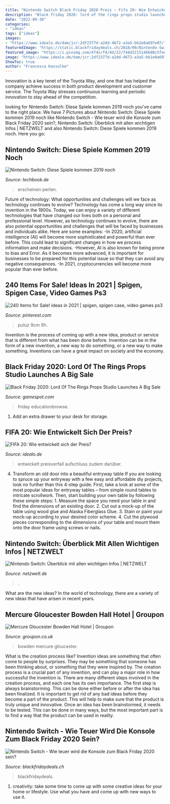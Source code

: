 ```yaml
---
title: "Nintendo Switch Black Friday 2020 Preis ~ Fifa 20: Wie Entwickelt Sich Der Preis?"
description: "Black friday 2020: lord of the rings props studio launches a big sale"
date: "2022-09-30"
categories:
- "ideas"
tags: ["ideas"]
images:
- "https://www.idealo.de/dam/jcr:2df2377d-a2dd-4672-a3a5-bb1e0a697e07/fifa19-20-preise_idealo.png"
featuredImage: "https://static.blackfridaydeals.ch/2018/09/Nintendo-Switch-1-1024x512.jpg"
featured_image: "https://i.pinimg.com/474x/f4/4d/22/f44d2215146b88c5feea3cab44e97d8d.jpg"
image: "https://www.idealo.de/dam/jcr:2df2377d-a2dd-4672-a3a5-bb1e0a697e07/fifa19-20-preise_idealo.png"
ShowToc: true
author: "Francesca Kassulke"
---
```



Innovation is a key tenet of the Toyota Way, and one that has helped the company achieve success in both product development and customer service. The Toyota Way stresses continuous learning and periodic innovation to stay ahead of the competition.

	

		
looking for Nintendo Switch: Diese Spiele kommen 2019 noch you've came to the right place. We have 7 Pictures about Nintendo Switch: Diese Spiele kommen 2019 noch like Nintendo Switch - Wie teuer wird die Konsole zum Black Friday 2020 sein?, Nintendo Switch: Überblick mit allen wichtigen Infos | NETZWELT and also Nintendo Switch: Diese Spiele kommen 2019 noch. Here you go:
		
    
## Nintendo Switch: Diese Spiele Kommen 2019 Noch

<img loading=lazy src="https://www.techbook.de/data/uploads/2019/07/gettyimages-1155334598_1564570943-768x511.jpg" onerror="this.onerror=null;this.src='https://tse4.mm.bing.net/th?id=OIP.Zqya0hPNS3QRsxQKiZNsAwHaE7&amp;pid=15.1';" alt="Nintendo Switch: Diese Spiele kommen 2019 noch">

_Source: techbook.de_

>erscheinen perlen. 

	

Future of technology: What opportunities and challenges will we face as technology continues to evolve?
Technology has come a long way since its invention in the 1800s. Today, we can enjoy a variety of different technologies that have changed our lives both on a personal and professional level. However, as technology continues to evolve, there are also potential opportunities and challenges that will be faced by businesses and individuals alike. Here are some examples: 
-In 2020, artificial intelligence (AI) will become more sophisticated and powerful than ever before. This could lead to significant changes in how we process information and make decisions. 
-However, AI is also known for being prone to bias and Error. As it becomes more advanced, it is important for businesses to be prepared for this potential issue so that they can avoid any negative consequences. 
-In 2021, cryptocurrencies will become more popular than ever before.

    
## 240 Items For Sale! Ideas In 2021 | Spigen, Spigen Case, Video Games Ps3

<img loading=lazy src="https://i.pinimg.com/474x/f4/4d/22/f44d2215146b88c5feea3cab44e97d8d.jpg" onerror="this.onerror=null;this.src='https://tse1.mm.bing.net/th?id=OIP.N90Y6uR3yQodsMjwsPNe7AAAAA&amp;pid=15.1';" alt="240 Items for Sale! ideas in 2021 | spigen, spigen case, video games ps3">

_Source: pinterest.com_

>puluz 9cm 9h. 

	

Invention is the process of coming up with a new idea, product or service that is different from what has been done before. Invention can be in the form of a new invention, a new way to do something, or a new way to make something. Inventions can have a great impact on society and the economy.

    
## Black Friday 2020: Lord Of The Rings Props Studio Launches A Big Sale

<img loading=lazy src="https://www.gamespot.com/a/uploads/screen_kubrick/1179/11799911/3765109-screenshot2020-11-25at9.40.31am.png" onerror="this.onerror=null;this.src='https://tse3.mm.bing.net/th?id=OIP.69PqW-6MHigb1kMh4bDYbwHaD0&amp;pid=15.1';" alt="Black Friday 2020: Lord Of The Rings Props Studio Launches A Big Sale">

_Source: gamespot.com_

>friday educationbrowse. 

	

1. Add an extra drawer to your desk for storage.

    
## FIFA 20: Wie Entwickelt Sich Der Preis?

<img loading=lazy src="https://www.idealo.de/dam/jcr:2df2377d-a2dd-4672-a3a5-bb1e0a697e07/fifa19-20-preise_idealo.png" onerror="this.onerror=null;this.src='https://tse1.mm.bing.net/th?id=OIP.plAmWfTmyxPEw1AMdmTnEQHaHa&amp;pid=15.1';" alt="FIFA 20: Wie entwickelt sich der Preis?">

_Source: idealo.de_

>entwickelt preisverfall aufschluss zudem darüber. 

	

4. Transform an old door into a beautiful entryway table
If you are looking to spruce up your entryway with a few easy and affordable diy projects, look no further than this 4-step guide. First, take a look at some of the most popular ideas for entryway tables – from simple round tables to intricate scrollwork. Then, start building your own table by following these simple steps: 1. Measure the space you need your table in and find the dimensions of an existing door. 2. Cut out a mock-up of the table using wood glue and Alaska Fiberglass Glue. 3. Stain or paint your mock-up according to your desired color scheme. 4. Cut the plywood pieces corresponding to the dimensions of your table and mount them onto the door frame using screws or nails.

    
## Nintendo Switch: Überblick Mit Allen Wichtigen Infos | NETZWELT

<img loading=lazy src="https://img.netzwelt.de/dw240_dh240_sw726_sh726_sx93_sy0_sr1x1_nu0/picture/original/2020/11/fitness-boxing-2-rhytm--exercicse-291349.png" onerror="this.onerror=null;this.src='https://tse1.mm.bing.net/th?id=OIP.cbNrlP_LPmIYzQjEoqzOAgAAAA&amp;pid=15.1';" alt="Nintendo Switch: Überblick mit allen wichtigen Infos | NETZWELT">

_Source: netzwelt.de_

>. 

	

What are the new ideas?
In the world of technology, there are a variety of new ideas that have arisen in recent years.

    
## Mercure Gloucester Bowden Hall Hotel | Groupon

<img loading=lazy src="https://img.grouponcdn.com/deal/3Fukur8vm7mg1du6v4RKBk1kkyLt/3F-1024x615/v1/c870x524.jpg" onerror="this.onerror=null;this.src='https://tse3.mm.bing.net/th?id=OIP.-wJW06Z1JE8BGIElkgnorQHaEd&amp;pid=15.1';" alt="Mercure Gloucester Bowden Hall Hotel | Groupon">

_Source: groupon.co.uk_

>bowden mercure gloucester. 

	

What is the creation process like?
Invention ideas are something that often come to people by surprises. They may be something that someone has been thinking about, or something that they were inspired by. The creation process is a crucial part of any invention, and can play a major role in how successful the invention is. There are many different steps involved in the creation process, and each one has its own importance. 
The first step is always brainstorming. This can be done either before or after the idea has been finalized. It is important to get rid of any bad ideas before they become a part of the product. This will help to make sure that the product is truly unique and innovative. Once an idea has been brainstormed, it needs to be tested. This can be done in many ways, but the most important part is to find a way that the product can be used in reality.

    
## Nintendo Switch - Wie Teuer Wird Die Konsole Zum Black Friday 2020 Sein?

<img loading=lazy src="https://static.blackfridaydeals.ch/2018/09/Nintendo-Switch-1-1024x512.jpg" onerror="this.onerror=null;this.src='https://tse4.mm.bing.net/th?id=OIP.rh3PcUyai0SnQKCZ3Tij_QHaDt&amp;pid=15.1';" alt="Nintendo Switch - Wie teuer wird die Konsole zum Black Friday 2020 sein?">

_Source: blackfridaydeals.ch_

>blackfridaydeals. 

	

1. creativity: take some time to come up with some creative ideas for your home or lifestyle. Use what you have and come up with new ways to use it.

